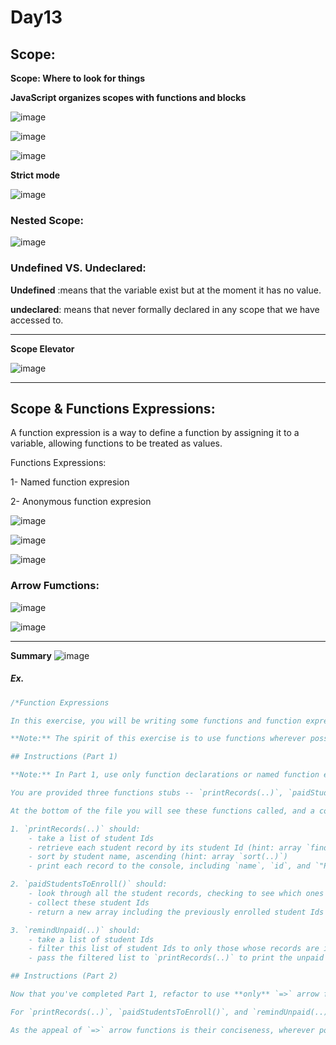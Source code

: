 # Day13

## Scope:

**Scope: Where to look for things**

**JavaScript organizes scopes with functions and blocks**

![image](https://github.com/AbdHajqasem/Mastering-Javascript-in-20-days/assets/122126568/5b36d016-4ba1-461e-b792-3ffd07d514e0)

![image](https://github.com/AbdHajqasem/Mastering-Javascript-in-20-days/assets/122126568/1c79ee35-7b94-49cf-b8bb-730a6758abd8)

![image](https://github.com/AbdHajqasem/Mastering-Javascript-in-20-days/assets/122126568/7d090ff8-c4ce-4682-b1d2-587efdd6cc9d)

**Strict mode**

![image](https://github.com/AbdHajqasem/Mastering-Javascript-in-20-days/assets/122126568/1ecbe744-005a-4fb0-8a6e-cc7c610aa268)

### Nested Scope:

![image](https://github.com/AbdHajqasem/Mastering-Javascript-in-20-days/assets/122126568/99f27cb9-af35-4ecf-b41c-9f0baef632fa)

### Undefined VS. Undeclared:

**Undefined** :means that the variable exist but at the moment it has no value.

**undeclared**: means that never formally declared in any scope that we have accessed to.

---
**Scope Elevator**

![image](https://github.com/AbdHajqasem/Mastering-Javascript-in-20-days/assets/122126568/fe817966-64f9-40d9-a562-016cf98e76cb)

---

## Scope & Functions Expressions:

A function expression is a way to define a function by assigning it to a variable, 
allowing functions to be treated as values.

Functions Expressions:

1- Named function expresion

2- Anonymous function expresion

![image](https://github.com/AbdHajqasem/Mastering-Javascript-in-20-days/assets/122126568/75dc8842-0025-4dc9-b804-6da53a9e20a0)

![image](https://github.com/AbdHajqasem/Mastering-Javascript-in-20-days/assets/122126568/91cd9df6-94a1-4cbd-82f3-af04d35b4142)

![image](https://github.com/AbdHajqasem/Mastering-Javascript-in-20-days/assets/122126568/b421ddb9-08ea-4a39-ae0d-4325adefcdaa)

### Arrow Fumctions:
![image](https://github.com/AbdHajqasem/Mastering-Javascript-in-20-days/assets/122126568/d09f7803-89f4-4ef3-942b-889186a5d470)

![image](https://github.com/AbdHajqasem/Mastering-Javascript-in-20-days/assets/122126568/b07b408f-84cc-4bf3-9e87-cb083e00deee)

---
**Summary**
![image](https://github.com/AbdHajqasem/Mastering-Javascript-in-20-days/assets/122126568/094f314c-1087-4d72-b876-486743768265)

##### Ex.
```javascript
/*Function Expressions

In this exercise, you will be writing some functions and function expressions, to manage the student enrollment records for a workshop.

**Note:** The spirit of this exercise is to use functions wherever possible and appropriate, so consider usage of array utilities `map(..)`, `filter(..)`, `find(..)`, `sort(..)`, and `forEach(..)`.

## Instructions (Part 1)

**Note:** In Part 1, use only function declarations or named function expressions.

You are provided three functions stubs -- `printRecords(..)`, `paidStudentsToEnroll()`, and `remindUnpaid(..)` -- which you must define.

At the bottom of the file you will see these functions called, and a code comment indicating what the console output should be.

1. `printRecords(..)` should:
	- take a list of student Ids
	- retrieve each student record by its student Id (hint: array `find(..)`)
	- sort by student name, ascending (hint: array `sort(..)`)
	- print each record to the console, including `name`, `id`, and `"Paid"` or `"Not Paid"` based on their paid status

2. `paidStudentsToEnroll()` should:
	- look through all the student records, checking to see which ones are paid but **not yet enrolled**
	- collect these student Ids
	- return a new array including the previously enrolled student Ids as well as the to-be-enrolled student Ids (hint: spread `...`)

3. `remindUnpaid(..)` should:
	- take a list of student Ids
	- filter this list of student Ids to only those whose records are in unpaid status
	- pass the filtered list to `printRecords(..)` to print the unpaid reminders

## Instructions (Part 2)

Now that you've completed Part 1, refactor to use **only** `=>` arrow functions.

For `printRecords(..)`, `paidStudentsToEnroll()`, and `remindUnpaid(..)`, assign these arrow functions to variables of such names, so that the execution still works.

As the appeal of `=>` arrow functions is their conciseness, wherever possible try to use only expression bodies (`x => x.id`) instead of full function bodies (`x => { return x.id; }`).*/
```


